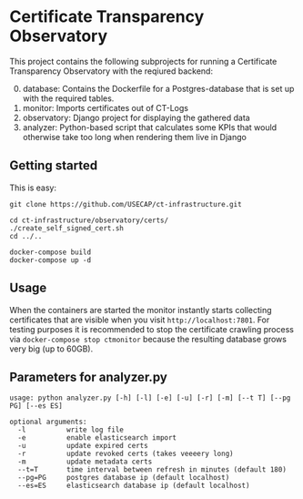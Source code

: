 Certificate Transparency Observatory
==

This project contains the following subprojects for running a Certificate Transparency Observatory with the reqiured backend:

0. database: Contains the Dockerfile for a Postgres-database that is set up with the required tables.
0. monitor: Imports certificates out of CT-Logs
0. observatory: Django project for displaying the gathered data
0. analyzer: Python-based script that calculates some KPIs that would otherwise take too long when rendering them live in Django

Getting started
--
This is easy:
```
git clone https://github.com/USECAP/ct-infrastructure.git

cd ct-infrastructure/observatory/certs/
./create_self_signed_cert.sh
cd ../..

docker-compose build
docker-compose up -d
```

Usage
--
When the containers are started the monitor instantly starts collecting certificates that are visible when you visit `http://localhost:7801`.
For testing purposes it is recommended to stop the certificate crawling process via `docker-compose stop ctmonitor` because the resulting database grows very big (up to 60GB).

Parameters for analyzer.py
--
```
usage: python analyzer.py [-h] [-l] [-e] [-u] [-r] [-m] [--t T] [--pg PG] [--es ES]

optional arguments:
  -l          write log file
  -e          enable elasticsearch import
  -u          update expired certs
  -r          update revoked certs (takes veeeery long)
  -m          update metadata certs
  --t=T       time interval between refresh in minutes (default 180)
  --pg=PG     postgres database ip (default localhost)
  --es=ES     elasticsearch database ip (default localhost)
```
